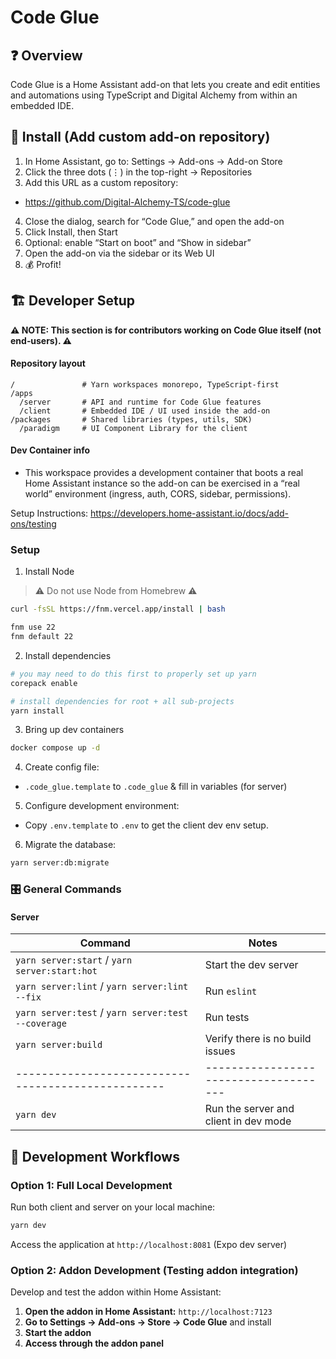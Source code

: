 # Code Glue

## ❓ Overview

Code Glue is a Home Assistant add-on that lets you create and edit entities and automations using TypeScript and Digital Alchemy from within an embedded IDE.

## 🔧 Install (Add custom add-on repository)

1. In Home Assistant, go to: Settings → Add-ons → Add-on Store
2. Click the three dots (⋮) in the top-right → Repositories
3. Add this URL as a custom repository:

- https://github.com/Digital-Alchemy-TS/code-glue

4. Close the dialog, search for “Code Glue,” and open the add-on
5. Click Install, then Start
6. Optional: enable “Start on boot” and “Show in sidebar”
7. Open the add-on via the sidebar or its Web UI
8. 💰 Profit!

## 🏗️ Developer Setup

**⚠️ NOTE: This section is for contributors working on Code Glue itself (not end‑users). ⚠️**

#### Repository layout

```
/               # Yarn workspaces monorepo, TypeScript-first
/apps
  /server       # API and runtime for Code Glue features
  /client       # Embedded IDE / UI used inside the add-on
/packages       # Shared libraries (types, utils, SDK)
  /paradigm     # UI Component Library for the client
```

#### Dev Container info

- This workspace provides a development container that boots a real Home Assistant instance so the add-on can be exercised in a “real world” environment (ingress, auth, CORS, sidebar, permissions).

Setup Instructions: https://developers.home-assistant.io/docs/add-ons/testing

### Setup

1. Install Node

> ⚠️ Do not use Node from Homebrew ⚠️

```bash
curl -fsSL https://fnm.vercel.app/install | bash

fnm use 22
fnm default 22
```

2. Install dependencies

```bash
# you may need to do this first to properly set up yarn
corepack enable

# install dependencies for root + all sub-projects
yarn install
```

3. Bring up dev containers

```bash
docker compose up -d
```

4. Create config file:

- `.code_glue.template` to `.code_glue` & fill in variables (for server)

5. Configure development environment:

- Copy `.env.template` to `.env` to get the client dev env setup.

6. Migrate the database:

```bash
yarn server:db:migrate
```

### 🎛️ General Commands

#### Server

| Command                                            | Notes                                 |
| -------------------------------------------------- | ------------------------------------- |
| `yarn server:start` / `yarn server:start:hot`      | Start the dev server                  |
| `yarn server:lint` / `yarn server:lint --fix`      | Run `eslint`                          |
| `yarn server:test` / `yarn server:test --coverage` | Run tests                             |
| `yarn server:build`                                | Verify there is no build issues       |
| -------------------------------------------------- | ------------------------------------- |
| `yarn dev`                                         | Run the server and client in dev mode |

## 🔧 Development Workflows

### Option 1: Full Local Development

Run both client and server on your local machine:

```bash
yarn dev
```

Access the application at `http://localhost:8081` (Expo dev server)

### Option 2: Addon Development (Testing addon integration)

Develop and test the addon within Home Assistant:

1. **Open the addon in Home Assistant:** `http://localhost:7123`
2. **Go to Settings → Add-ons → Store -> Code Glue** and install
3. **Start the addon**
4. **Access through the addon panel**

